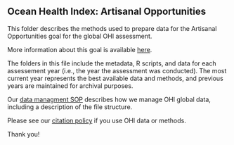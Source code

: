 ## Ocean Health Index: Artisanal Opportunities

This folder describes the methods used to prepare data for the Artisanal Opportunities goal for the global OHI assessment.

More information about this goal is available [here](http://ohi-science.org/goals/#artisanal-fishing-opportunities).

The folders in this file include the metadata, R scripts, and data for each assessement year (i.e., the year the assessment was conducted).  The most current year represents the best available data and methods, and previous years are maintained for archival purposes.

Our [data managment SOP](https://rawgit.com/OHI-Science/ohiprep/master/src/dataOrganization_SOP.html) describes how we manage OHI global data, including a description of the file structure.

Please see our [citation policy](http://ohi-science.org/citation-policy/) if you use OHI data or methods.

Thank you!
